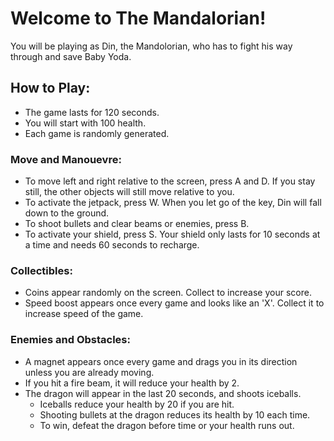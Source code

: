 # Welcome to The Mandalorian!
You will be playing as Din, the Mandolorian, who has to fight his way through and save Baby Yoda.

## How to Play:
- The game lasts for 120 seconds.
- You will start with 100 health.
- Each game is randomly generated.

### Move and Manouevre:
- To move left and right relative to the screen, press A and D. If you stay still, the other objects will still move relative to you.
- To activate the jetpack, press W. When you let go of the key, Din will fall down to the ground.
- To shoot bullets and clear beams or enemies, press B.
- To activate your shield, press S. Your shield only lasts for 10 seconds at a time and needs 60 seconds to recharge.

### Collectibles:
- Coins appear randomly on the screen. Collect to increase your score.
- Speed boost appears once every game and looks like an 'X'. Collect it to increase speed of the game.

### Enemies and Obstacles:
- A magnet appears once every game and drags you in its direction unless you are already moving.
- If you hit a fire beam, it will reduce your health by 2.
- The dragon will appear in the last 20 seconds, and shoots iceballs. 
	- Iceballs reduce your health by 20 if you are hit.
	- Shooting bullets at the dragon reduces its health by 10 each time.
	- To win, defeat the dragon before time or your health runs out.